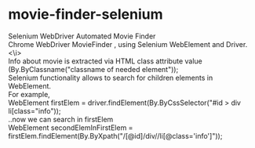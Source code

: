 # movie-finder-selenium
Selenium WebDriver Automated Movie Finder \
Chrome WebDriver MovieFinder , using Selenium WebElement and Driver.<\i> \
Info about movie is extracted via HTML class attribute value (By.ByClassname("classname of needed element")); \
Selenium functionality allows to search for children elements in WebElement.  
For example,\
WebElement firstElem = driver.findElement(By.ByCssSelector("#id > div li[class="info"));  
..now we can search in firstElem  
WebElement secondElemInFirstElem = firstElem.findElement(By.ByXpath("/[@id]/div//li[@class='info']"));  
